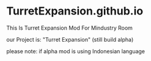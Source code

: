 # TurretExpansion.github.io
This Is Turret Expansion Mod For Mindustry Room

our Project is:
"Turret Expansion" (still build alpha)

please note: if alpha mod is using Indonesian language
